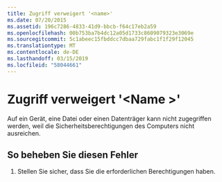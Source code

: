 ```yaml
---
title: Zugriff verweigert '<name>'
ms.date: 07/20/2015
ms.assetid: 196c7286-4833-41d9-bbcb-f64c17eb2a59
ms.openlocfilehash: 00b753ba7b4dc12a05d1733c8609079323e3069e
ms.sourcegitcommit: 5c1abeec15fbddcc7dbaa729fabc1f1f29f12045
ms.translationtype: MT
ms.contentlocale: de-DE
ms.lasthandoff: 03/15/2019
ms.locfileid: "58044661"
---
```

# <a name="access-denied-to-name"></a>Zugriff verweigert '\<Name >'
Auf ein Gerät, eine Datei oder einen Datenträger kann nicht zugegriffen werden, weil die Sicherheitsberechtigungen des Computers nicht ausreichen.  
  
## <a name="to-correct-this-error"></a>So beheben Sie diesen Fehler  
  
1.  Stellen Sie sicher, dass Sie die erforderlichen Berechtigungen haben.  
  

